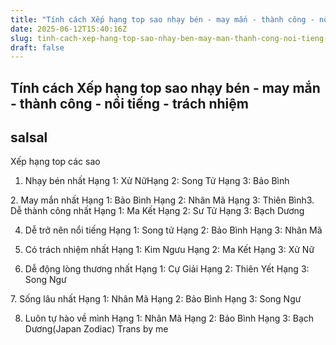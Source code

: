 ```yaml
---
title: "Tính cách Xếp hạng top sao nhạy bén - may mắn - thành công - nổi tiếng - trách nhiệm"
date: 2025-06-12T15:40:16Z
slug: tinh-cach-xep-hang-top-sao-nhay-ben-may-man-thanh-cong-noi-tieng-trach-nhiem
draft: false
---
```


## Tính cách Xếp hạng top sao nhạy bén - may mắn - thành công - nổi tiếng - trách nhiệm

## salsal

Xếp hạng top các sao​
1. Nhạy bén nhất
Hạng 1: Xử Nữ​Hạng 2: Song Tử
Hạng 3: Bảo Bình

​2. May mắn nhất
Hạng 1: Bảo Bình
Hạng 2: Nhân Mã
Hạng 3: Thiên Bình​
3. Dễ thành công nhất
Hạng 1: Ma Kết
Hạng 2: Sư Tử
Hạng 3: Bạch Dương


4. Dễ trở nên nổi tiếng
Hạng 1: Song tử
Hạng 2: Bảo Bình
Hạng 3: Nhân Mã​
5. Có trách nhiệm nhất
Hạng 1: Kim Ngưu
Hạng 2: Ma Kết
Hạng 3: Xử Nữ

6. Dễ động lòng thương nhất
Hạng 1: Cự Giải
Hạng 2: Thiên Yết
Hạng 3: Song Ngư


​7. Sống lâu nhất
Hạng 1: Nhân Mã
Hạng 2: Bảo Bình
Hạng 3: Song Ngư

8. Luôn tự hào về mình
Hạng 1: Nhân Mã
Hạng 2: Bảo Bình
Hạng 3: Bạch Dương​(Japan Zodiac)
Trans by me